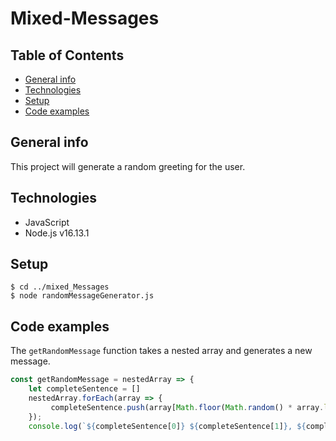 # Mixed-Messages
## Table of Contents

* [General info](#general-info)
* [Technologies](#technologies)
* [Setup](#setup)
* [Code examples](#code-examples)

## General info
This project will generate a random greeting for the user.

## Technologies
* JavaScript
* Node.js v16.13.1

## Setup
```
$ cd ../mixed_Messages
$ node randomMessageGenerator.js
```

## Code examples 
The `getRandomMessage` function takes a nested array and generates a new message.
```javascript
const getRandomMessage = nestedArray => {
    let completeSentence = []
    nestedArray.forEach(array => {
         completeSentence.push(array[Math.floor(Math.random() * array.length)]);
    });
    console.log(`${completeSentence[0]} ${completeSentence[1]}, ${completeSentence[2]}`)
```
